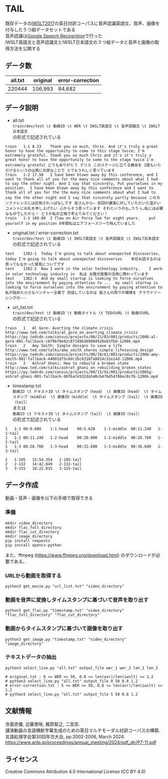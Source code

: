# TAIL
既存データの[IWSLT2017](https://wit3.fbk.eu/2017-01-d)の英日対訳コーパスに音声認識英語文、音声、画像を付与した５つ組データセットである  
音声認識は[Google Speech Recognition](https://github.com/Uberi/speech_recognition)で行った  
IWSLT英語文と音声認識文とIWSLT日本語文の３つ組データと音声と画像の取得方法を公開する

## データ数
| all.txt | original | error-correction |
| ------- | -------- | ---------------- |
| 220444  | 106,993  | 84,682           |


## データ説明
- all.txt  
`train/dev/test \t 動画ID \t WER \t IWSLT英語文 \t 音声認識文 \t IWSLT日本語文`  
の形式で記述されている
```
train	1-1	8.33	Thank you so much, Chris. And it's truly a great honor to have the opportunity to come to this stage twice; I'm extremely grateful.	thank you so much Chris and it's it's truly a great honor to have the opportunity to come to the stage twice I'm extremely grateful	どうもありがとう クリス このステージに立てる機会を 2度もいただけるというのは実に光栄なことで とてもうれしく思っています
train	1-2	17.50	I have been blown away by this conference, and I want to thank all of you for the many nice comments about what I had to say the other night. And I say that sincerely, Put yourselves in my position.	I have been blown away by this conference and I want to thank all of you for the the many nice comments about what I had to say the the other night and I say that sincerely partly because	このカンファレンスには圧倒されっぱなしです 皆さんから― 前回の講演に対していただいた温かいコメントにお礼を申し上げたい 心からそう思っています それというのも…ううっ…私には必要なものでしたから！ どうか私の立場で考えてみてください！
train	1-3	100.00	I flew on Air Force Two for eight years.	put yourself in my position	8年間私はエアフォースツーで飛んでいました
```

- original.txt / error-correction.txt  
`train/dev/test \t 動画ID \t IWSLT英語文 \t 音声認識文 \t IWSLT日本語文`  
の形式で記述されている
```
test	1382-1	Today I'm going to talk about unexpected discoveries.	today I'm going to talk about unexpected discoveries	本日お話するのは 思ってもなかった発見についてです
test	1382-2	Now I work in the solar technology industry.	I work in solar technology industry in	私は 太陽光発電の活用に携わっています
test	1382-3	And my small startup is looking to force ourselves into the environment by paying attention to ...	my small startup is looking to force ourselves into the environment by paying attention to	私が始めた小さなベンチャー企業で 目指しているのは 皆さんの周りの環境を クラウドソーシングの･･･
```

- url_list.txt  
`train/dev/test \t 動画ID \t 動画タイトル \t TEDのURL \t 動画のURL`  
の形式で記述されている
```
train	1	Al Gore: Averting the climate crisis	http://www.ted.com/talks/al_gore_on_averting_climate_crisis	https://py.tedcdn.com/consus/projects/00/21/03/001/products/2006-al-gore-001-fallback-cbf9bf8e82c87149b369004928eb3fb8-1200k.mp4
train	2	Amy Smith: Simple designs to save a life	http://www.ted.com/talks/amy_smith_shares_simple_lifesaving_design	https://py.tedcdn.com/consus/projects/00/18/61/002/products/2006-amy-smith-002-fallback-44001df5c6dc1bc6318fa8014c51e14d-1200k.mp4
train	3	Ashraf Ghani: How to rebuild a broken state	http://www.ted.com/talks/ashraf_ghani_on_rebuilding_broken_states	https://py.tedcdn.com/consus/projects/00/15/91/001/products/2005g-ashraf-ghani-001-fallback-88f6a7e532da540cb47bd54f88ec8cf6-1200k.mp4
```

- timestamp.txt  
`動画ID \t テキストID \t タイムスタンプ（head） \t 画像ID（head） \t タイムスタンプ（middle） \t 画像ID（middle） \t タイムスタンプ（tail） \t 画像ID（tail）`  
または  
`動画ID \t テキストID \t タイムスタンプ（tail） \t 画像ID（tail）`  
の形式で記述されている
```
1	1-1	00:0.000	1-1-head	00:5.620	1-1-middle	00:11.240	1-1-tail
1	1-2	00:11.240	1-2-head	00:20.000	1-2-middle	00:28.760	1-2-tail
1	1-3	00:28.760	1-3-head	00:32.680	1-3-middle	00:36.600	1-3-tail
```
```
1	1-105	15:54.354	1-105-tail
2	2-132	14:42.849	2-132-tail
3	3-155	18:22.035	3-155-tail
```


## データ作成
動画・音声・画像を以下の手順で取得できる

### 準備
```
mkdir video_directory
mkdir flac_full_directory
mkdir flac_cut_directory
mkdir image_directory
pip install requests
pip install opencv-python
```
また、ffmpeg (https://www.ffmpeg.org/download.html) のダウンロードが必要である。

### URLから動画を取得する
```
python3 get_movie.py "url_list.txt" "video_directory"
```

### 動画を音声に変換しタイムスタンプに基づいて音声を取り出す
```
python3 get_flac.py "timestamp.txt" "video_directory" "flac_full_directory" "flac_cut_directory"

```

### 動画からタイムスタンプに基づいて画像を取り出す
```
python3 get_image.py "timestamp.txt" "video_directory" "image_directory"

```

### テキストデータの抽出
```
python3 select_line.py "all.txt" output_file wer_1 wer_2 len_1 len_2

# original.txt : 0 <= WER <= 50, 0.8 <= len(asr)/len(iwslt) <= 1.2
# python3 select_line.py "all.txt" output_file 0 50 0.8 1.2
# error-correction.txt : 5 <= WER <= 50, 0.8 <= len(asr)/len(iwslt) <= 1.2
# python3 select_line.py "all.txt" output_file 5 50 0.8 1.2
```


## 文献情報
寺面杏優, 近藤里咲, 梶原智之, 二宮崇.  
講演動画の言語横断字幕生成のための英日マルチモーダル対訳コーパスの構築.  
言語処理学会第30回年次大会, pp.2002-2006, March 2024.   
https://www.anlp.jp/proceedings/annual_meeting/2024/pdf_dir/P7-11.pdf

## ライセンス
Creative Commons Attribution 4.0 International License (CC BY 4.0)
